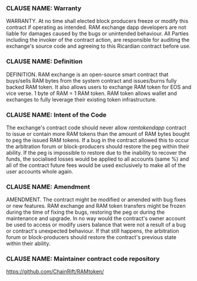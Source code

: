 ### CLAUSE NAME: Warranty
WARRANTY. At no time shall elected block producers freeze or modify this contract if operating as intended. 
RAM exchange dapp developers are not liable for damages caused by the bugs or unintended behaviour. All Parties including the invoker of the contract action, are responsible for auditing the exchange's source code and agreeing to this Ricardian contract before use.

### CLAUSE NAME: Definition
DEFINITION. RAM exchange is an open-source smart contract that buys/sells RAM bytes from the system contract and issues/burns fully backed RAM token. It also allows users to exchange RAM token for EOS and vice verse. 1 byte of RAM = 1 RAM token.
RAM token allows wallet and exchanges to fully leverage their existing token infrastructure.

### CLAUSE NAME: Intent of the Code
The exchange's contract code should never allow *ramtokendapp* contract to issue or contain more RAM tokens than the amount of RAM bytes bought to peg the issued RAM tokens.
If a bug in the contract allowed this to occur the arbitration forum or block-producers should restore the peg within their ability.
If the peg is impossible to restore due to the inability to recover the funds, the socialised losses would be applied to all accounts (same %) and all of the contract future fees would be used exclusively to make all of the user accounts whole again.

### CLAUSE NAME: Amendment
AMENDMENT. The contract might be modified or amended with bug fixes or new features. RAM exchange and RAM token transfers might be frozen during the time of fixing the bugs, restoring the peg or during the maintenance and upgrade.
In no way would the contract's owner account be used to access or modify users balance that were not a result of a bug or contract's unexpected behaviour.
If that still happens, the arbitration forum or block-producers should restore the contract's previous state within their ability. 

### CLAUSE NAME: Maintainer contract code repository
https://github.com/ChainRift/RAMtoken/
